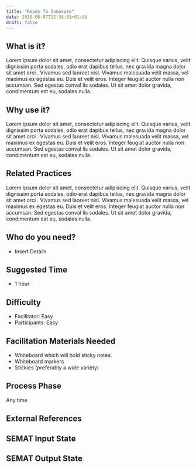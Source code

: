 ```yaml
---
title: "Ready To Innovate"
date: 2018-06-07T12:39:01+01:00
draft: false
---
```


## What is it?

Lorem ipsum dolor sit amet, consectetur adipiscing elit. Quisque varius, velit dignissim porta sodales, odio erat dapibus tellus, nec gravida magna dolor sit amet orci
. Vivamus sed laoreet nisl. Vivamus malesuada velit massa, vel maximus ex egestas eu. Duis et velit eros. Integer feugiat auctor nulla non accumsan. Sed egestas conval
lis sodales. Ut sit amet dolor gravida, condimentum est eu, sodales nulla.

## Why use  it?

Lorem ipsum dolor sit amet, consectetur adipiscing elit. Quisque varius, velit dignissim porta sodales, odio erat dapibus tellus, nec gravida magna dolor sit amet orci
. Vivamus sed laoreet nisl. Vivamus malesuada velit massa, vel maximus ex egestas eu. Duis et velit eros. Integer feugiat auctor nulla non accumsan. Sed egestas conval
lis sodales. Ut sit amet dolor gravida, condimentum est eu, sodales nulla.

## Related Practices

Lorem ipsum dolor sit amet, consectetur adipiscing elit. Quisque varius, velit dignissim porta sodales, odio erat dapibus tellus, nec gravida magna dolor sit amet orci
. Vivamus sed laoreet nisl. Vivamus malesuada velit massa, vel maximus ex egestas eu. Duis et velit eros. Integer feugiat auctor nulla non accumsan. Sed egestas conval
lis sodales. Ut sit amet dolor gravida, condimentum est eu, sodales nulla.

## Who do you need?

- Insert Details


## Suggested Time

- 1 hour


## Difficulty
- Facilitator: Easy
- Participants: Easy


## Facilitation Materials Needed

- Whiteboard which will hold sticky notes.
- Whiteboard markers
- Stickies (preferably a wide variety)

## Process Phase
Any time

## External References

## SEMAT Input State

## SEMAT Output State


